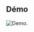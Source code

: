 ## Démo

![Demo](./images/Paiement_session_de_recharge.mp4.gif "Démo Paiement de session de recharge via Kkiapay").

